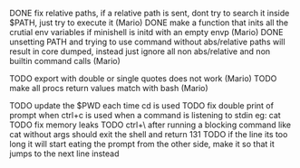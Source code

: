 DONE fix relative paths, if a relative path is sent, dont try to search it inside $PATH, just try to execute it (Mario)
DONE make a function that inits all the crutial env variables if minishell is initd with an empty envp (Mario)
DONE unsetting PATH and trying to use command without abs/relative paths will result in core dumped, instead just ignore all non abs/relative and non builtin command calls (Mario)

TODO export with double or single quotes does not work (Mario)
TODO make all procs return values match with bash (Mario)

TODO update the $PWD each time cd is used
TODO fix double print of prompt when ctrl+c is used when a command is listening to stdin eg: cat
TODO fix memory leaks
TODO ctrl+\ after running a blocking command like cat without args should exit the shell and return 131
TODO if the line its too long it will start eating the prompt from the other side, make it so that it jumps to the next line instead
